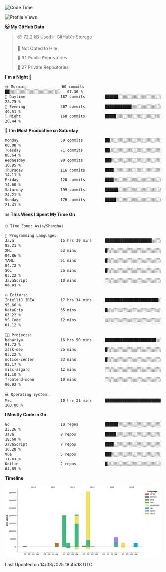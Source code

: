 <!--START_SECTION:waka-->
![Code Time](http://img.shields.io/badge/Code%20Time-4%2C032%20hrs%2030%20mins-blue)

![Profile Views](http://img.shields.io/badge/Profile%20Views-0-blue)

**🐱 My GitHub Data** 

> 📦 72.2 kB Used in GitHub's Storage 
 > 
> 🚫 Not Opted to Hire
 > 
> 📜 32 Public Repositories 
 > 
> 🔑 27 Private Repositories 
 > 
**I'm a Night 🦉** 

```text
🌞 Morning                60 commits          ██░░░░░░░░░░░░░░░░░░░░░░░   07.30 % 
🌆 Daytime                187 commits         ██████░░░░░░░░░░░░░░░░░░░   22.75 % 
🌃 Evening                407 commits         ████████████░░░░░░░░░░░░░   49.51 % 
🌙 Night                  168 commits         █████░░░░░░░░░░░░░░░░░░░░   20.44 % 
```
📅 **I'm Most Productive on Saturday** 

```text
Monday                   50 commits          ██░░░░░░░░░░░░░░░░░░░░░░░   06.08 % 
Tuesday                  71 commits          ██░░░░░░░░░░░░░░░░░░░░░░░   08.64 % 
Wednesday                90 commits          ███░░░░░░░░░░░░░░░░░░░░░░   10.95 % 
Thursday                 116 commits         ████░░░░░░░░░░░░░░░░░░░░░   14.11 % 
Friday                   120 commits         ████░░░░░░░░░░░░░░░░░░░░░   14.60 % 
Saturday                 199 commits         ██████░░░░░░░░░░░░░░░░░░░   24.21 % 
Sunday                   176 commits         █████░░░░░░░░░░░░░░░░░░░░   21.41 % 
```


📊 **This Week I Spent My Time On** 

```text
🕑︎ Time Zone: Asia/Shanghai

💬 Programming Languages: 
Java                     15 hrs 39 mins      █████████████████████░░░░   85.21 % 
XML                      53 mins             █░░░░░░░░░░░░░░░░░░░░░░░░   04.86 % 
YAML                     51 mins             █░░░░░░░░░░░░░░░░░░░░░░░░   04.72 % 
SQL                      35 mins             █░░░░░░░░░░░░░░░░░░░░░░░░   03.22 % 
JavaScript               10 mins             ░░░░░░░░░░░░░░░░░░░░░░░░░   00.92 % 

🔥 Editors: 
IntelliJ IDEA            17 hrs 34 mins      ████████████████████████░   95.66 % 
DataGrip                 35 mins             █░░░░░░░░░░░░░░░░░░░░░░░░   03.22 % 
VS Code                  12 mins             ░░░░░░░░░░░░░░░░░░░░░░░░░   01.12 % 

🐱‍💻 Projects: 
bahariya                 16 hrs 50 mins      ███████████████████████░░   91.72 % 
zssk-dev                 35 mins             █░░░░░░░░░░░░░░░░░░░░░░░░   03.22 % 
notice-center            23 mins             █░░░░░░░░░░░░░░░░░░░░░░░░   02.17 % 
misc-asgard              12 mins             ░░░░░░░░░░░░░░░░░░░░░░░░░   01.10 % 
frontend-mono            10 mins             ░░░░░░░░░░░░░░░░░░░░░░░░░   00.92 % 

💻 Operating System: 
Mac                      18 hrs 21 mins      █████████████████████████   100.00 % 
```

**I Mostly Code in Go** 

```text
Go                       10 repos            ██████░░░░░░░░░░░░░░░░░░░   23.26 % 
Java                     8 repos             █████░░░░░░░░░░░░░░░░░░░░   18.60 % 
JavaScript               7 repos             ████░░░░░░░░░░░░░░░░░░░░░   16.28 % 
Vue                      5 repos             ███░░░░░░░░░░░░░░░░░░░░░░   11.63 % 
Kotlin                   2 repos             █░░░░░░░░░░░░░░░░░░░░░░░░   04.65 % 
```



**Timeline**

![Lines of Code chart](https://raw.githubusercontent.com/youtiaoguagua/youtiaoguagua/master/assets/bar_graph.png)


 Last Updated on 14/03/2025 18:45:18 UTC
<!--END_SECTION:waka-->